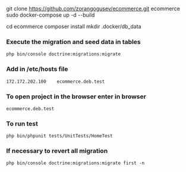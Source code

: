 
git clone https://github.com/zorangogusev/ecommerce.git ecommerce
sudo docker-compose up -d --build

cd ecommerce
composer install
mkdir .docker/db_data

### Execute the migration and seed data in tables

    php bin/console doctrine:migrations:migrate

### Add in /etc/hosts file

    172.172.202.100    ecommerce.deb.test

### To open project in the browser enter in browser 

    ecommerce.deb.test

### To run test

    php bin/phpunit tests/UnitTests/HomeTest

### If necessary to revert all migration

    php bin/console doctrine:migrations:migrate first -n
